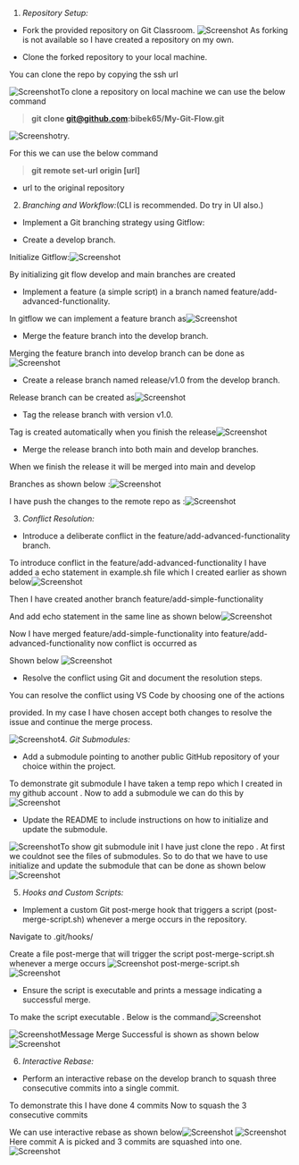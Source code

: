 1.  _Repository Setup:_

- Fork the provided repository on Git Classroom.
  ![Screenshot](materials/1.png)
  As forking is not available so I have created a repository on my own.

- Clone the forked repository to your local machine.

You can clone the repo by copying the ssh url

![Screenshot](materials/2.png)To clone a repository on local machine we can use the below command

> **git clone git@github.com:bibek65/My-Git-Flow.git**

![Screenshot](materials/3.png)ry.

For this we can use the below command

> **git remote set-url origin [url]**

- url to the original repository

2.  _Branching and Workflow:_(CLI is recommended. Do try in UI also.)

- Implement a Git branching strategy using Gitflow:

- Create a develop branch.

Initialize Gitflow:![Screenshot](materials/4.png)

By initializing git flow develop and main branches are created

- Implement a feature (a simple script) in a branch named feature/add-advanced-functionality.

In gitflow we can implement a feature branch as![Screenshot](materials/5.png)

- Merge the feature branch into the develop branch.

Merging the feature branch into develop branch can be done as![Screenshot](materials/6.png)

- Create a release branch named release/v1.0 from the develop branch.

Release branch can be created as![Screenshot](materials/7.png)

- Tag the release branch with version v1.0.

Tag is created automatically when you finish the release![Screenshot](materials/8.png)

- Merge the release branch into both main and develop branches.

When we finish the release it will be merged into main and develop

Branches as shown below :![Screenshot](materials/9.png)

I have push the changes to the remote repo as :![Screenshot](materials/10.png)

3.  _Conflict Resolution:_

- Introduce a deliberate conflict in the feature/add-advanced-functionality branch.

To introduce conflict in the feature/add-advanced-functionality I have added a echo statement in example.sh file which I created earlier as shown below![Screenshot](materials/11.png)

Then I have created another branch feature/add-simple-functionality

And add echo statement in the same line as shown below![Screenshot](materials/12.png)

Now I have merged feature/add-simple-functionality into feature/add-advanced-functionality now conflict is occurred as

Shown below
![Screenshot](materials/13.png)

- Resolve the conflict using Git and document the resolution steps.

You can resolve the conflict using VS Code by choosing one of the actions

provided. In my case I have chosen accept both changes to resolve the issue and continue the merge process.

![Screenshot](materials/14.png)4. _Git Submodules:_

- Add a submodule pointing to another public GitHub repository of your choice within the project.

To demonstrate git submodule I have taken a temp repo which I created in my github account . Now to add a submodule we can do this by
![Screenshot](materials/15.png)

- Update the README to include instructions on how to initialize and update the submodule.

![Screenshot](materials/16.png)To show git submodule init I have just clone the repo . At first we couldnot see the files of submodules. So to do that we have to use initialize and update the submodule that can be done as shown below![Screenshot](materials/17.png)

5.  _Hooks and Custom Scripts:_

- Implement a custom Git post-merge hook that triggers a script (post-merge-script.sh) whenever a merge occurs in the repository.

Navigate to .git/hooks/

Create a file post-merge that will trigger the script post-merge-script.sh whenever a merge occurs
![Screenshot](materials/18.png)
post-merge-script.sh
![Screenshot](materials/19.png)

- Ensure the script is executable and prints a message indicating a successful merge.

To make the script executable . Below is the command![Screenshot](materials/20.png)

![Screenshot](materials/21.png)Message Merge Successful is shown as shown below![Screenshot](materials/22.png)

6.  _Interactive Rebase:_

- Perform an interactive rebase on the develop branch to squash three consecutive commits into a single commit.

To demonstrate this I have done 4 commits Now to squash the 3 consecutive commits

We can use interactive rebase as shown below![Screenshot](materials/23.png)
![Screenshot](materials/24.png)
Here commit A is picked and 3 commits are squashed into one.
![Screenshot](materials/25.png)
